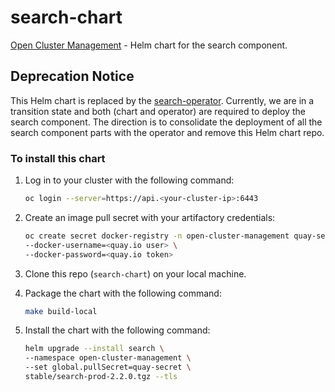 <!-- Copyright Contributors to the Open Cluster Management project -->
# search-chart
[Open Cluster Management](https://open-cluster-management.io/) - Helm chart for the search component.

## Deprecation Notice

This Helm chart is replaced by the [search-operator](https://github.com/open-cluster-management/search-operator). Currently, we are in a transition state and both (chart and operator) are required to deploy the search component. The direction is to consolidate the deployment of all the search component parts with the operator and remove this Helm chart repo.

### To install this chart

1. Log in to your cluster with the following command:

   ```bash
   oc login --server=https://api.<your-cluster-ip>:6443
   ```

2. Create an image pull secret with your artifactory credentials:

   ```bash
   oc create secret docker-registry -n open-cluster-management quay-secret --docker-server=quay.io \
   --docker-username=<quay.io user> \
   --docker-password=<quay.io token>
   ```
3. Clone this repo (`search-chart`) on your local machine. 

4. Package the chart with the following command:
   
   ```bash
   make build-local
   ```
   
5. Install the chart with the following command:
  
   ```bash
   helm upgrade --install search \
   --namespace open-cluster-management \
   --set global.pullSecret=quay-secret \
   stable/search-prod-2.2.0.tgz --tls
   ```
